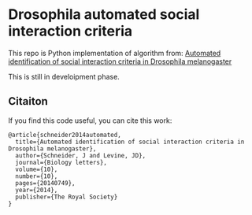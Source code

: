 # Drosophila automated social interaction criteria

This repo is Python implementation of algorithm from: [Automated identification of social interaction criteria in Drosophila melanogaster](https://royalsocietypublishing.org/doi/full/10.1098/rsbl.2014.0749)

This is still in develoipment phase.

## Citaiton

If you find this code useful, you can cite this work:

```
@article{schneider2014automated,
  title={Automated identification of social interaction criteria in Drosophila melanogaster},
  author={Schneider, J and Levine, JD},
  journal={Biology letters},
  volume={10},
  number={10},
  pages={20140749},
  year={2014},
  publisher={The Royal Society}
}
```